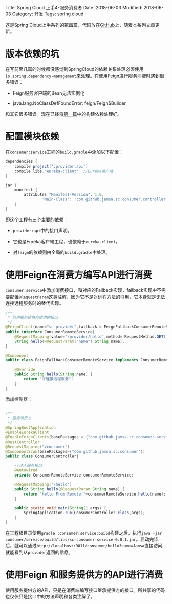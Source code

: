 Title: Spring Cloud 上手4-服务消费者
Date: 2018-06-03
Modified: 2018-06-03
Category: 开发
Tags: spring cloud

这是Spring Cloud上手系列的第四篇，代码放在[GitHub](https://github.com/Jamsa/sc-cloud)上，随着本系列文章更新。

# 版本依赖的坑

在写前面几篇的时候都没感觉到SpringCloud的依赖关系处理必须使用`io.spring.dependency-management`来处理。在使用Feign进行服务消费时遇到很多错误：

 - Feign服务客户端的Bean无法实例化
 
 - java.lang.NoClassDefFoundError: feign/Feign$Builder
 
和其它很多错误。现在已经将[第一篇]({filename}spring_cloud_tut1.md)中的构建依赖处理好。

# 配置模块依赖

在`consumer:service`工程的`build.gradle`中添加以下配置：

```gradle
dependencies {
    compile project(':provider:api')
    compile libs.'eureka-client'  //Eureka客户端
}

jar {
    manifest {
        attributes "Manifest-Version": 1.0,
                'Main-Class': 'com.github.jamsa.sc.consumer.controller.ConsumerController'
    }
}
```
即这个工程有三个主要的依赖：

 - `provider:api`中的接口声明。
 
 - 它也是Eureka客户端工程，也依赖于`eureka-client`。
 
  - 对`feign`的依赖则由全局的`build.gradle`中处理。

# 使用Feign在消费方编写API进行消费

`consumer:service`中添加消费接口，和对应的Fallback实现，fallback实现中不需要配置`@RequestParam`这类注解，因为它不是对远程方法的引用，它本身就是无法连接远程服务时的替代实现。

```java
/**
 * 引用服务提供方提供的接口
 */
@FeignClient(name="sc-provider",fallback = FeignFallbackConsumerRemoteService.class)
public interface ConsumerRemoteService{
    @RequestMapping(value="/provider/hello",method= RequestMethod.GET)
    String hello(@RequestParam("name") String name);
}

@Component
public class FeignFallbackConsumerRemoteService implements ConsumerRemoteService {

    @Override
    public String hello(String name) {
        return "未连接远程服务";
    }
}
```

添加控制器：

```java

/**
 * 服务消费方
 */
@SpringBootApplication
@EnableEurekaClient
@EnableFeignClients(basePackages = {"com.github.jamsa.sc.consumer.service"})
@RestController
@RequestMapping("/consumer")
@ComponentScan(basePackages={"com.github.jamsa.sc.consumer"})
public class ConsumerController{

    //注入服务接口
    @Autowired
    private ConsumerRemoteService consumerRemoteService;

    @RequestMapping("/hello")
    public String hello(@RequestParam String name) {
        return "Hello From Remote:"+consumerRemoteService.hello(name);
    }

    public static void main(String[] args) {
        SpringApplication.run(ConsumerController.class,args);
    }
}
```

在工程根目录使用`gradle :consumer:service:build`构建之后，执行`java -jar consumer/service/build/libs/sc-consumer-service-0.0.1.jar`。启动完毕后，就可以通过`http://localhost:9011/consumer/hello?name=Jamsa`直接访问就能看到从`provider`返回的信息。

# 使用Feign 和服务提供方的API进行消费

使用服务提供方的API，只是在消费端编写接口继承提供方的接口。所共享的代码也仅仅只是接口中的方法声明和各类注解了。

